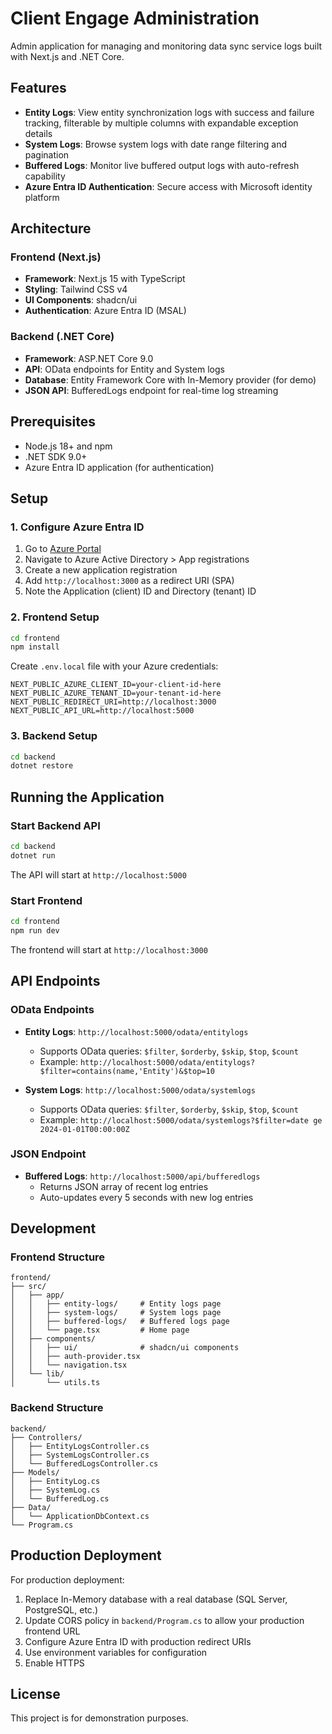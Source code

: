 # Client Engage Administration

Admin application for managing and monitoring data sync service logs built with Next.js and .NET Core.

## Features

- **Entity Logs**: View entity synchronization logs with success and failure tracking, filterable by multiple columns with expandable exception details
- **System Logs**: Browse system logs with date range filtering and pagination
- **Buffered Logs**: Monitor live buffered output logs with auto-refresh capability
- **Azure Entra ID Authentication**: Secure access with Microsoft identity platform

## Architecture

### Frontend (Next.js)
- **Framework**: Next.js 15 with TypeScript
- **Styling**: Tailwind CSS v4
- **UI Components**: shadcn/ui
- **Authentication**: Azure Entra ID (MSAL)

### Backend (.NET Core)
- **Framework**: ASP.NET Core 9.0
- **API**: OData endpoints for Entity and System logs
- **Database**: Entity Framework Core with In-Memory provider (for demo)
- **JSON API**: BufferedLogs endpoint for real-time log streaming

## Prerequisites

- Node.js 18+ and npm
- .NET SDK 9.0+
- Azure Entra ID application (for authentication)

## Setup

### 1. Configure Azure Entra ID

1. Go to [Azure Portal](https://portal.azure.com)
2. Navigate to Azure Active Directory > App registrations
3. Create a new application registration
4. Add `http://localhost:3000` as a redirect URI (SPA)
5. Note the Application (client) ID and Directory (tenant) ID

### 2. Frontend Setup

```bash
cd frontend
npm install
```

Create `.env.local` file with your Azure credentials:

```env
NEXT_PUBLIC_AZURE_CLIENT_ID=your-client-id-here
NEXT_PUBLIC_AZURE_TENANT_ID=your-tenant-id-here
NEXT_PUBLIC_REDIRECT_URI=http://localhost:3000
NEXT_PUBLIC_API_URL=http://localhost:5000
```

### 3. Backend Setup

```bash
cd backend
dotnet restore
```

## Running the Application

### Start Backend API

```bash
cd backend
dotnet run
```

The API will start at `http://localhost:5000`

### Start Frontend

```bash
cd frontend
npm run dev
```

The frontend will start at `http://localhost:3000`

## API Endpoints

### OData Endpoints

- **Entity Logs**: `http://localhost:5000/odata/entitylogs`
  - Supports OData queries: `$filter`, `$orderby`, `$skip`, `$top`, `$count`
  - Example: `http://localhost:5000/odata/entitylogs?$filter=contains(name,'Entity')&$top=10`

- **System Logs**: `http://localhost:5000/odata/systemlogs`
  - Supports OData queries: `$filter`, `$orderby`, `$skip`, `$top`, `$count`
  - Example: `http://localhost:5000/odata/systemlogs?$filter=date ge 2024-01-01T00:00:00Z`

### JSON Endpoint

- **Buffered Logs**: `http://localhost:5000/api/bufferedlogs`
  - Returns JSON array of recent log entries
  - Auto-updates every 5 seconds with new log entries

## Development

### Frontend Structure

```
frontend/
├── src/
│   ├── app/
│   │   ├── entity-logs/     # Entity logs page
│   │   ├── system-logs/     # System logs page
│   │   ├── buffered-logs/   # Buffered logs page
│   │   └── page.tsx         # Home page
│   ├── components/
│   │   ├── ui/              # shadcn/ui components
│   │   ├── auth-provider.tsx
│   │   └── navigation.tsx
│   └── lib/
│       └── utils.ts
```

### Backend Structure

```
backend/
├── Controllers/
│   ├── EntityLogsController.cs
│   ├── SystemLogsController.cs
│   └── BufferedLogsController.cs
├── Models/
│   ├── EntityLog.cs
│   ├── SystemLog.cs
│   └── BufferedLog.cs
├── Data/
│   └── ApplicationDbContext.cs
└── Program.cs
```

## Production Deployment

For production deployment:

1. Replace In-Memory database with a real database (SQL Server, PostgreSQL, etc.)
2. Update CORS policy in `backend/Program.cs` to allow your production frontend URL
3. Configure Azure Entra ID with production redirect URIs
4. Use environment variables for configuration
5. Enable HTTPS

## License

This project is for demonstration purposes.